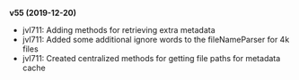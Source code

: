 **v55 (2019-12-20)**
- jvl711: Adding methods for retrieving extra metadata
- jvl711: Added some additional ignore words to the fileNameParser for 4k files
- jvl711: Created centralized methods for getting file paths for metadata cache

